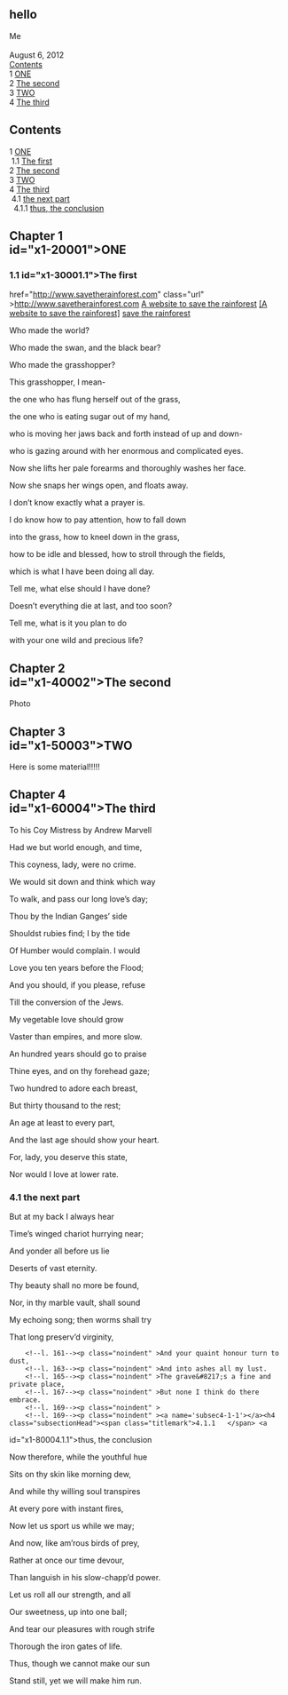 
<html> 
<head> 
<meta http-equiv="Content-Type" content="text/html; charset=iso-8859-1"> 
<meta name="generator" content="TeX4ht (http://www.cse.ohio-state.edu/~gurari/TeX4ht/)"> 
<meta name="originator" content="TeX4ht (http://www.cse.ohio-state.edu/~gurari/TeX4ht/)"> 
<!-- html,1 --> 
<meta name="src" content="Hypert.tex"> 
<meta name="date" content="2012-08-06 13:33:00"> 
<link rel="stylesheet" type="text/css" href="Hypert.css"> 
</head><body>
   <div class="maketitle">
                                                                  

                                                                  
                                                                  

                                                                  
                                                                  

                                                                  

<h2 class="titleHead">hello</h2>
<div class="author" ><span 
class="cmr-12">Me</span></div><br />
<div class="date" ><span 
class="cmr-12">August 6, 2012</span></div>
                                                                  

                                                                  
   </div>
                                                                  

                                                                  
   <div class="tableofcontents">
   <span class="likechapterToc" ><a 
href="#x1-1000" id="QQ2-1-1">Contents</a></span>
<br />   <span class="chapterToc" >1 <a 
href="#x1-20001" id="QQ2-1-2">ONE</a></span>
<br />   <span class="chapterToc" >2 <a 
href="#x1-40002" id="QQ2-1-4">The second</a></span>
<br />   <span class="chapterToc" >3 <a 
href="#x1-50003" id="QQ2-1-5">TWO</a></span>
<br />   <span class="chapterToc" >4 <a 
href="#x1-60004" id="QQ2-1-6">The third</a></span>
   </div>
   <h2 class="likechapterHead"><a 
 id="x1-1000"></a>Contents</h2> <div class="tableofcontents">
   <span class="chapterToc" >1 <a 
href="#x1-20001">ONE</a></span>
<br />   &#x00A0;<span class="sectionToc" >1.1 <a 
href="#x1-30001.1" id="QQ2-1-3">The first</a></span>
<br />   <span class="chapterToc" >2 <a 
href="#x1-40002">The second</a></span>
<br />   <span class="chapterToc" >3 <a 
href="#x1-50003">TWO</a></span>
<br />   <span class="chapterToc" >4 <a 
href="#x1-60004">The third</a></span>
<br />   &#x00A0;<span class="sectionToc" >4.1 <a 
href="#x1-70004.1" id="QQ2-1-7">the next part</a></span>
<br />   &#x00A0;&#x00A0;<span class="subsectionToc" >4.1.1 <a 
href="#x1-80004.1.1" id="QQ2-1-8">thus, the conclusion</a></span>
   </div>
                                                                  

                                                                  
<!--l. 21--><p class="indent" >
                                                                  

                                                                  
<!--l. 21--><p class="indent" >   <a name='ch1'></a><h2 class="chapterHead"><span class="titlemark">Chapter&#x00A0;1</span><br /><a 
 id="x1-20001"></a>ONE</h2>
<!--l. 23--><p class="noindent" ><a name='sec1-1'></a><h3 class="sectionHead"><span class="titlemark">1.1   </span> <a 
 id="x1-30001.1"></a>The first</h3>
<!--l. 27--><p class="noindent" ><a 
href="http://www.savetherainforest.com" class="url" ><span 
class="cmtt-10">http://www.savetherainforest.com</span></a> <a 
href="http://www.savetherainforest.com" >A website to save the rainforest</a> <a 
href="http://www.savetherainforest.com" >[A website to
save the rainforest]</a> <a 
href="http://www.savetherainforest.com" ><span 
class="cmbx-10">save the rainforest</span></a>
<!--l. 34--><p class="indent" >   Who made the world?
<!--l. 36--><p class="indent" >   Who made the swan, and the black bear?
<!--l. 38--><p class="indent" >   Who made the grasshopper?
<!--l. 40--><p class="indent" >   This grasshopper, I mean-
<!--l. 42--><p class="indent" >   the one who has flung herself out of the grass,
<!--l. 44--><p class="indent" >   the one who is eating sugar out of my hand,
<!--l. 46--><p class="indent" >   who is moving her jaws back and forth instead of up and down-
<!--l. 48--><p class="indent" >   who is gazing around with her enormous and complicated eyes.
<!--l. 50--><p class="indent" >   Now she lifts her pale forearms and thoroughly washes her face.
<!--l. 52--><p class="indent" >   Now she snaps her wings open, and floats away.
<!--l. 54--><p class="indent" >   I don&#8217;t know exactly what a prayer is.
<!--l. 56--><p class="indent" >   I do know how to pay attention, how to fall down
<!--l. 58--><p class="indent" >   into the grass, how to kneel down in the grass,
<!--l. 60--><p class="indent" >   how to be idle and blessed, how to stroll through the fields,
<!--l. 62--><p class="indent" >   which is what I have been doing all day.
<!--l. 64--><p class="indent" >   Tell me, what else should I have done?
<!--l. 66--><p class="indent" >   Doesn&#8217;t everything die at last, and too soon?
<!--l. 68--><p class="indent" >   Tell me, what is it you plan to do
<!--l. 70--><p class="indent" >   with your one wild and precious life?
                                                                  

                                                                  
<!--l. 72--><p class="indent" >
                                                                  

                                                                  
<!--l. 72--><p class="indent" >   <a name='ch2'></a><h2 class="chapterHead"><span class="titlemark">Chapter&#x00A0;2</span><br /><a 
 id="x1-40002"></a>The second</h2>
   Photo
                                                                  

                                                                  
<!--l. 86--><p class="indent" >
                                                                  

                                                                  
<!--l. 86--><p class="indent" >   <a name='ch3'></a><h2 class="chapterHead"><span class="titlemark">Chapter&#x00A0;3</span><br /><a 
 id="x1-50003"></a>TWO</h2>
   Here is some material!!!!!
                                                                  

                                                                  
<!--l. 92--><p class="indent" >
                                                                  

                                                                  
<!--l. 92--><p class="indent" >   <a name='ch4'></a><h2 class="chapterHead"><span class="titlemark">Chapter&#x00A0;4</span><br /><a 
 id="x1-60004"></a>The third</h2>
   To his Coy Mistress by Andrew Marvell <div class="verse">
        <!--l. 97--><p class="noindent" >
        <!--l. 100--><p class="noindent" >Had we but world enough, and time,
        <!--l. 102--><p class="noindent" >This coyness, lady, were no crime.
        <!--l. 104--><p class="noindent" >We would sit down and think which way
        <!--l. 106--><p class="noindent" >To walk, and pass our long love&#8217;s day;
        <!--l. 108--><p class="noindent" >Thou by the Indian Ganges&#8217; side
        <!--l. 110--><p class="noindent" >Shouldst rubies find; I by the tide <a name='rubies'></a>
        <!--l. 113--><p class="noindent" >Of Humber would complain. I would
        <!--l. 115--><p class="noindent" >Love you ten years before the Flood;
        <!--l. 117--><p class="noindent" >And you should, if you please, refuse
        <!--l. 119--><p class="noindent" >Till the conversion of the Jews.
        <!--l. 121--><p class="noindent" >My vegetable love should grow
        <!--l. 123--><p class="noindent" >Vaster than empires, and more slow.
        <!--l. 125--><p class="noindent" >An hundred years should go to praise
        <!--l. 127--><p class="noindent" >Thine eyes, and on thy forehead gaze;
        <!--l. 129--><p class="noindent" >Two hundred to adore each breast,
        <!--l. 131--><p class="noindent" >But thirty thousand to the rest;
        <!--l. 133--><p class="noindent" >An age at least to every part,
        <!--l. 135--><p class="noindent" >And the last age should show your heart.
        <!--l. 137--><p class="noindent" >For, lady, you deserve this state,
        <!--l. 139--><p class="noindent" >Nor would I love at lower rate.
        <!--l. 141--><p class="noindent" ><a name='sec4-1'></a><h3 class="sectionHead"><span class="titlemark">4.1   </span> <a 
 id="x1-70004.1"></a>the next part</h3>
        <!--l. 144--><p class="noindent" >But at my back I always hear
        <!--l. 146--><p class="noindent" >Time&#8217;s winged chariot hurrying near;
        <!--l. 148--><p class="noindent" >And yonder all before us lie
        <!--l. 150--><p class="noindent" >Deserts of vast eternity.
        <!--l. 152--><p class="noindent" >Thy beauty shall no more be found,
        <!--l. 154--><p class="noindent" >Nor, in thy marble vault, shall sound
        <!--l. 156--><p class="noindent" >My echoing song; then worms shall try
        <!--l. 158--><p class="noindent" >That long preserv&#8217;d virginity, <a name='virginity'></a>
                                                                  

                                                                  
        <!--l. 161--><p class="noindent" >And your quaint honour turn to dust,
        <!--l. 163--><p class="noindent" >And into ashes all my lust.
        <!--l. 165--><p class="noindent" >The grave&#8217;s a fine and private place,
        <!--l. 167--><p class="noindent" >But none I think do there embrace.
        <!--l. 169--><p class="noindent" >
        <!--l. 169--><p class="noindent" ><a name='subsec4-1-1'></a><h4 class="subsectionHead"><span class="titlemark">4.1.1   </span> <a 
 id="x1-80004.1.1"></a>thus, the conclusion</h4>
        <!--l. 170--><p class="noindent" >Now therefore, while the youthful hue
        <!--l. 172--><p class="noindent" >Sits on thy skin like morning dew,
        <!--l. 174--><p class="noindent" >And while thy willing soul transpires
        <!--l. 176--><p class="noindent" >At every pore with instant fires,
        <!--l. 178--><p class="noindent" >Now let us sport us while we may;
        <!--l. 180--><p class="noindent" >And now, like am&#8217;rous birds of prey,
        <!--l. 182--><p class="noindent" >Rather at once our time devour,
        <!--l. 184--><p class="noindent" >Than languish in his slow-chapp&#8217;d power.
        <!--l. 186--><p class="noindent" >Let us roll all our strength, and all
        <!--l. 188--><p class="noindent" >Our sweetness, up into one ball;
        <!--l. 190--><p class="noindent" >And tear our pleasures with rough strife
        <!--l. 192--><p class="noindent" >Thorough the iron gates of life.
        <!--l. 194--><p class="noindent" ><a name='favorite_line'></a> Thus, though we cannot make our sun
        <!--l. 197--><p class="noindent" >Stand still, yet we will make him run.
</div>
    
</body></html> 

                                                                  


